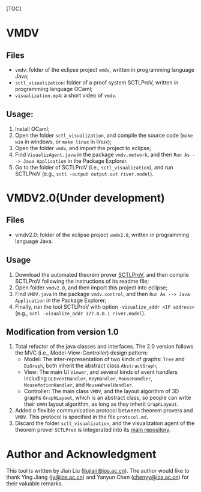 [TOC]

# VMDV

## Files

- `vmdv`: folder of the eclipse project `vmdv`, written in programming language Java;
- `sctl_visualization`: folder of a proof system SCTLProV, written in programming language OCaml;
- `visualization.mp4`: a short video of `vmdv`.

## Usage:

1. Install OCaml;
2. Open the folder `sctl_visualization`, and compile the source code (`make win` in windows, or `make linux` in linux);
3. Open the folder `vmdv`, and import the project to eclipse;
4. Find `VisualizAgent.java` in the package `vmdv.network`, and then `Run As --> Java Application` in the Package Explorer.
5. Go to the folder of SCTLProV (i.e., `sctl_visualization`), and run SCTLProV (e.g., `sctl -output output.out river.model`).



# VMDV2.0(Under development)

## Files

* vmdv2.0: folder of the eclipse project `vmdv2.0`, written in programming language Java.

## Usage

1. Download the automated theorem prover [SCTLProV](https://github.com/terminatorlxj/SCTLProV), and then compile SCTLProV following the instructions of its readme file;
2. Open folder `vmdv2.0`, and then import this project into eclipse;
3. Find `VMDV.java` in the package `vmdv.control`, and then `Run As --> Java Application` in the Package Explorer;
4. Finally, run the tool SCTLProV with option `-visualize_addr <IP address>`(e.g., `sctl -visualize_addr 127.0.0.1 river.model`).

## Modification from version 1.0

1. Total refactor of the java classes and interfaces. The 2.0 version follows the MVC (i.e., Model-View-Controller) design pattern: 
   * Model: The inter-representation of two kinds of graphs: `Tree` and `DiGraph`, both inherit the abstract class `AbstractGraph`;
   * View: The main UI `Viewer`, and several kinds of event handlers including `GLEventHandler`, `KeyHandler`, `MouseHandler`, `MouseMotionHandler`, and `MouseWheelHandler`. 
   * Controller: The main class `VMDV`, and the layout algorithm of 3D graphs `GraphLayout`, which is an abstract class, so people can write their own layout algorithm, as long as they inherit `GraphLayout`.
2. Added a flexible communication protocol between theorem provers and `VMDV`. This protocol is specified in the file `protocol.md`. 
3.  Discard the folder `sctl_visualization`, and the visualization agent of the theorem prover `SCTLProV` is integerated into its [main repository](https://github.com/terminatorlxj/SCTLProV). 

# Author and Acknowledgment
This tool is written by Jian Liu (liujian@ios.ac.cn). The author would like to thank Ying Jiang (jy@ios.ac.cn) and Yanyun Chen (chenyy@ios.ac.cn) for their valuable remarks.

